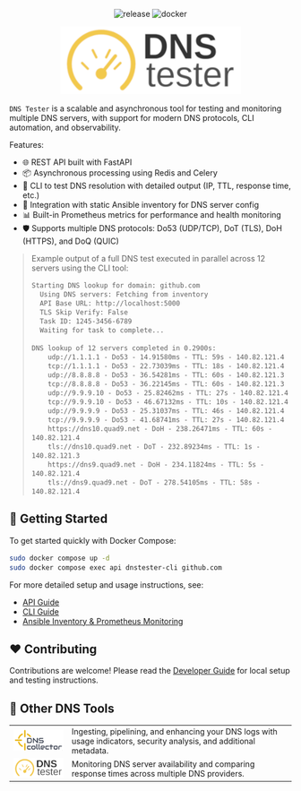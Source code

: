 <p align="center">
  <img src="https://img.shields.io/github/v/release/dmachard/dns-tester?logo=github&sort=semver" alt="release"/>
  <img src="https://img.shields.io/docker/pulls/dmachard/dnstester.svg" alt="docker"/>
</p>

<p align="center">
  <img src="docs/logo-dns-tester.png" alt="DNS-collector"/>
</p>

`DNS Tester` is a scalable and asynchronous tool for testing and monitoring multiple DNS servers, with support for modern DNS protocols, CLI automation, and observability.

Features:
- 🌐 REST API built with FastAPI
- 📦 Asynchronous processing using Redis and Celery
- 🧪 CLI to test DNS resolution with detailed output (IP, TTL, response time, etc.)
- 🧾 Integration with static Ansible inventory for DNS server config
- 📊 Built-in Prometheus metrics for performance and health monitoring
- 🛡️ Supports multiple DNS protocols: Do53 (UDP/TCP), DoT (TLS), DoH (HTTPS), and DoQ (QUIC)

> Example output of a full DNS test executed in parallel across 12 servers using the CLI tool:
> 
> ```
> Starting DNS lookup for domain: github.com
>   Using DNS servers: Fetching from inventory
>   API Base URL: http://localhost:5000
>   TLS Skip Verify: False
>   Task ID: 1245-3456-6789
>   Waiting for task to complete...
> 
> DNS lookup of 12 servers completed in 0.2900s:
>     udp://1.1.1.1 - Do53 - 14.91580ms - TTL: 59s - 140.82.121.4
>     tcp://1.1.1.1 - Do53 - 22.73039ms - TTL: 18s - 140.82.121.4
>     udp://8.8.8.8 - Do53 - 36.54281ms - TTL: 60s - 140.82.121.3
>     tcp://8.8.8.8 - Do53 - 36.22145ms - TTL: 60s - 140.82.121.3
>     udp://9.9.9.10 - Do53 - 25.82462ms - TTL: 27s - 140.82.121.4
>     tcp://9.9.9.10 - Do53 - 46.67132ms - TTL: 10s - 140.82.121.4
>     udp://9.9.9.9 - Do53 - 25.31037ms - TTL: 46s - 140.82.121.4
>     tcp://9.9.9.9 - Do53 - 41.68741ms - TTL: 27s - 140.82.121.4
>     https://dns10.quad9.net - DoH - 238.26471ms - TTL: 60s - 140.82.121.4
>     tls://dns10.quad9.net - DoT - 232.89234ms - TTL: 1s - 140.82.121.3
>     https://dns9.quad9.net - DoH - 234.11824ms - TTL: 5s - 140.82.121.4
>     tls://dns9.quad9.net - DoT - 278.54105ms - TTL: 58s - 140.82.121.4
> ```

## 🚀 Getting Started

To get started quickly with Docker Compose:

```bash
sudo docker compose up -d
sudo docker compose exec api dnstester-cli github.com
```

For more detailed setup and usage instructions, see:
- [API Guide](docs/API_GUIDE.md) 
- [CLI Guide](docs/CLI_GUIDE.md) 
- [Ansible Inventory & Prometheus Monitoring](docs/INTEGRATIONS.md)

## ❤️ Contributing

Contributions are welcome!
Please read the [Developer Guide](CONTRIBUTING.md) for local setup and testing instructions.

## 🧰 Other DNS Tools

| | |
|:--:|------------|
| <a href="https://github.com/dmachard/DNS-collector" target="_blank"><img src="https://github.com/dmachard/DNS-collector/blob/main/docs/dns-collector_logo.png?raw=true" alt="DNS-collector" width="200"/></a> | Ingesting, pipelining, and enhancing your DNS logs with usage indicators, security analysis, and additional metadata. |
| <a href="https://github.com/dmachard/DNS-tester" target="_blank"><img src="https://github.com/dmachard/DNS-tester/blob/main/docs/logo-dns-tester.png?raw=true" alt="DNS-collector" width="200"/></a> | Monitoring DNS server availability and comparing response times across multiple DNS providers. |